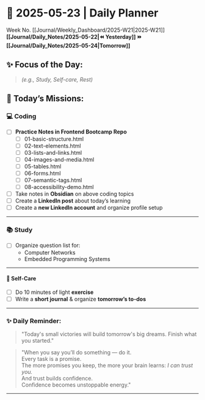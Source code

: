 # 🌼 **2025-05-23** | Daily Planner

Week No. [[Journal/Weekly_Dashboard/2025-W21|2025-W21]]
**[[Journal/Daily_Notes/2025-05-22|⏪ Yesterday]] ⏩ [[Journal/Daily_Notes/2025-05-24|Tomorrow]]**

## ✨ Focus of the Day:  
> *(e.g., Study, Self-care, Rest)*

## 🌸 Today’s Missions:

### 💻 Coding

- [ ]  **Practice Notes in Frontend Bootcamp Repo**
	- [ ] 01-basic-structure.html
	- [ ] 02-text-elements.html
	- [ ] 03-lists-and-links.html
	- [ ] 04-images-and-media.html
	- [ ] 05-tables.html
	- [ ] 06-forms.html
	- [ ] 07-semantic-tags.html
	- [ ] 08-accessibility-demo.html

- [ ]  Take notes in **Obsidian** on above coding topics    
- [ ]  Create a **LinkedIn post** about today’s learning
- [ ]  Create a **new LinkedIn account** and organize profile setup

---

### 📚 Study

- [ ]  Organize question list for:    
    -  Computer Networks        
    -  Embedded Programming Systems

---

#### 🧘 **Self-Care**

- [ ]  Do 10 minutes of light **exercise**    
- [ ]  Write a **short journal** & organize **tomorrow’s to-dos**

---

### ✨ Daily Reminder:  
>"Today's small victories will build tomorrow's big dreams. Finish what you started."

>"When you say you’ll do something — do it.  
Every task is a promise.  
The more promises you keep, the more your brain learns: _I can trust you._  
And trust builds confidence.  
Confidence becomes unstoppable energy."

---

